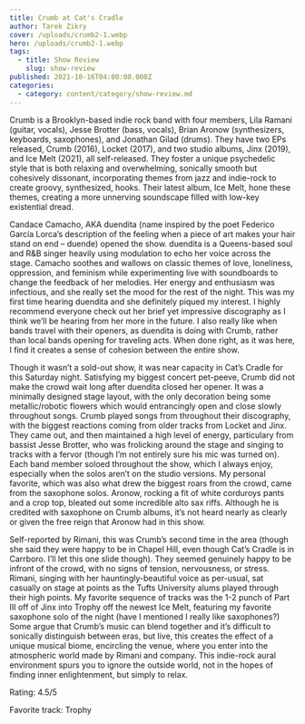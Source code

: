 ```yaml
---
title: Crumb at Cat's Cradle
author: Tarek Zikry
cover: /uploads/crumb2-1.webp
hero: /uploads/crumb2-1.webp
tags:
  - title: Show Review
    slug: show-review
published: 2021-10-16T04:00:00.000Z
categories:
  - category: content/category/show-review.md
---
```


Crumb is a Brooklyn-based indie rock band with four members, Lila Ramani (guitar, vocals), Jesse Brotter (bass, vocals), Brian Aronow (synthesizers, keyboards, saxophones), and Jonathan Gilad (drums). They have two EPs released, Crumb (2016), Locket (2017), and two studio albums, Jinx (2019), and Ice Melt (2021), all self-released. They foster a unique psychedelic style that is both relaxing and overwhelming, sonically smooth but cohesively dissonant, incorporating themes from jazz and indie-rock to create groovy, synthesized, hooks. Their latest album, Ice Melt, hone these themes, creating a more unnerving soundscape filled with low-key existential dread.

Candace Camacho, AKA duendita (name inspired by the poet Federico García Lorca’s description of the feeling when a piece of art makes your hair stand on end – duende) opened the show. duendita is a Queens-based soul and R\&B singer heavily using modulation to echo her voice across the stage. Camacho soothes and wallows on classic themes of love, loneliness, oppression, and feminism while experimenting live with soundboards to change the feedback of her melodies. Her energy and enthusiasm was infectious, and she really set the mood for the rest of the night. This was my first time hearing duendita and she definitely piqued my interest. I highly recommend everyone check out her brief yet impressive discography as I think we’ll be hearing from her more in the future. I also really like when bands travel with their openers, as duendita is doing with Crumb, rather than local bands opening for traveling acts. When done right, as it was here, I find it creates a sense of cohesion between the entire show.

Though it wasn’t a sold-out show, it was near capacity in Cat’s Cradle for this Saturday night. Satisfying my biggest concert pet-peeve, Crumb did not make the crowd wait long after duendita closed her opener. It was a minimally designed stage layout, with the only decoration being some metallic/robotic flowers which would entrancingly open and close slowly throughout songs. Crumb played songs from throughout their discography, with the biggest reactions coming from older tracks from Locket and Jinx. They came out, and then maintained a high level of energy, particulary from bassist Jesse Brotter, who was frolicking around the stage and singing to tracks with a fervor (though I’m not entirely sure his mic was turned on). Each band member soloed throughout the show, which I always enjoy, especially when the solos aren’t on the studio versions. My personal favorite, which was also what drew the biggest roars from the crowd, came from the saxophone solos. Aronow, rocking a fit of white corduroys pants and a crop top, bleated out some incredible alto sax riffs. Although he is credited with saxophone on Crumb albums, it’s not heard nearly as clearly or given the free reign that Aronow had in this show.

Self-reported by Rimani, this was Crumb’s second time in the area (though she said they were happy to be in Chapel Hill, even though Cat’s Cradle is in Carrboro. I’ll let this one slide though). They seemed genuinely happy to be infront of the crowd, with no signs of tension, nervousness, or stress. Rimani, singing with her hauntingly-beautiful voice as per-usual, sat casually on stage at points as the Tufts University alums played through their high points. My favorite sequence of tracks was the 1-2 punch of Part III off of Jinx into Trophy off the newest Ice Melt, featuring my favorite saxophone solo of the night (have I mentioned I really like saxophones?) Some argue that Crumb’s music can blend together and it’s difficult to sonically distinguish between eras, but live, this creates the effect of a unique musical biome, encircling the venue, where you enter into the atmospheric world made by Rimani and company. This indie-rock aural environment spurs you to ignore the outside world, not in the hopes of finding inner enlightenment, but simply to relax.

Rating: 4.5/5

Favorite track: Trophy
